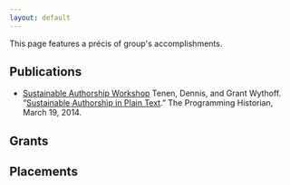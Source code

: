 ```yaml
---
layout: default
---
```


This page features a précis of group's accomplishments.

## Publications

- [Sustainable Authorship
  Workshop](http://xpmethod.plaintext.in/minimal-computing/pandoc.html) Tenen,
Dennis, and Grant Wythoff. “[Sustainable Authorship in Plain
Text](http://programminghistorian.org/lessons/sustainable-authorship-in-plain-text-using-pandoc-and-markdown).”
The Programming Historian, March 19, 2014.

## Grants
## Placements


